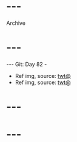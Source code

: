 # ---
Archive
# ---

--- Git: Day 82 - 

- Ref img, source: [twt@](https://x.com/retro_twt/status/1818020677007319392)
- Ref img, source: [twt@](https://x.com/PostsOfCats/status/1818176339175751693)

# ---
# ---
